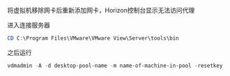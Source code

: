 将虚拟机移除网卡后重新添加网卡，Horizon控制台显示无法访问代理

进入连接服务器

```powershell
CD C:\Program Files\VMware\VMware View\Server\tools\bin
```

之后运行

```powershell
vdmadmin -A -d desktop-pool-name -m name-of-machine-in-pool -resetkey
```

